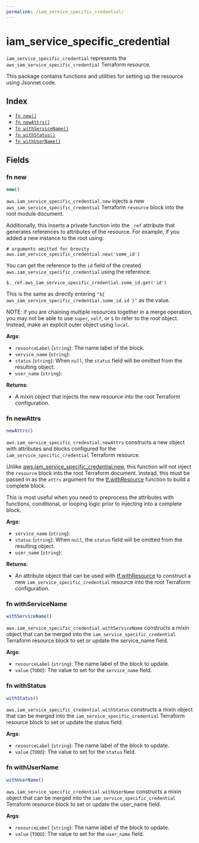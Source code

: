 ```yaml
---
permalink: /iam_service_specific_credential/
---
```


# iam_service_specific_credential

`iam_service_specific_credential` represents the `aws_iam_service_specific_credential` Terraform resource.



This package contains functions and utilities for setting up the resource using Jsonnet code.


## Index

* [`fn new()`](#fn-new)
* [`fn newAttrs()`](#fn-newattrs)
* [`fn withServiceName()`](#fn-withservicename)
* [`fn withStatus()`](#fn-withstatus)
* [`fn withUserName()`](#fn-withusername)

## Fields

### fn new

```ts
new()
```


`aws.iam_service_specific_credential.new` injects a new `aws_iam_service_specific_credential` Terraform `resource`
block into the root module document.

Additionally, this inserts a private function into the `_ref` attribute that generates references to attributes of the
resource. For example, if you added a new instance to the root using:

    # arguments omitted for brevity
    aws.iam_service_specific_credential.new('some_id')

You can get the reference to the `id` field of the created `aws.iam_service_specific_credential` using the reference:

    $._ref.aws_iam_service_specific_credential.some_id.get('id')

This is the same as directly entering `"${ aws_iam_service_specific_credential.some_id.id }"` as the value.

NOTE: if you are chaining multiple resources together in a merge operation, you may not be able to use `super`, `self`,
or `$` to refer to the root object. Instead, make an explicit outer object using `local`.

**Args**:
  - `resourceLabel` (`string`): The name label of the block.
  - `service_name` (`string`): 
  - `status` (`string`):  When `null`, the `status` field will be omitted from the resulting object.
  - `user_name` (`string`): 

**Returns**:
- A mixin object that injects the new resource into the root Terraform configuration.


### fn newAttrs

```ts
newAttrs()
```


`aws.iam_service_specific_credential.newAttrs` constructs a new object with attributes and blocks configured for the `iam_service_specific_credential`
Terraform resource.

Unlike [aws.iam_service_specific_credential.new](#fn-iamservicespecificcredentialnew), this function will not inject the `resource`
block into the root Terraform document. Instead, this must be passed in as the `attrs` argument for the
[tf.withResource](https://github.com/tf-libsonnet/core/tree/main/docs#fn-withresource) function to build a complete block.

This is most useful when you need to preprocess the attributes with functions, conditional, or looping logic prior to
injecting into a complete block.

**Args**:
  - `service_name` (`string`): 
  - `status` (`string`):  When `null`, the `status` field will be omitted from the resulting object.
  - `user_name` (`string`): 

**Returns**:
  - An attribute object that can be used with [tf.withResource](https://github.com/tf-libsonnet/core/tree/main/docs#fn-withresource) to construct a new `iam_service_specific_credential` resource into the root Terraform configuration.


### fn withServiceName

```ts
withServiceName()
```

`aws.iam_service_specific_credential.withServiceName` constructs a mixin object that can be merged into the `iam_service_specific_credential`
Terraform resource block to set or update the service_name field.



**Args**:
  - `resourceLabel` (`string`): The name label of the block to update.
  - `value` (`TODO`): The value to set for the `service_name` field.


### fn withStatus

```ts
withStatus()
```

`aws.iam_service_specific_credential.withStatus` constructs a mixin object that can be merged into the `iam_service_specific_credential`
Terraform resource block to set or update the status field.



**Args**:
  - `resourceLabel` (`string`): The name label of the block to update.
  - `value` (`TODO`): The value to set for the `status` field.


### fn withUserName

```ts
withUserName()
```

`aws.iam_service_specific_credential.withUserName` constructs a mixin object that can be merged into the `iam_service_specific_credential`
Terraform resource block to set or update the user_name field.



**Args**:
  - `resourceLabel` (`string`): The name label of the block to update.
  - `value` (`TODO`): The value to set for the `user_name` field.
